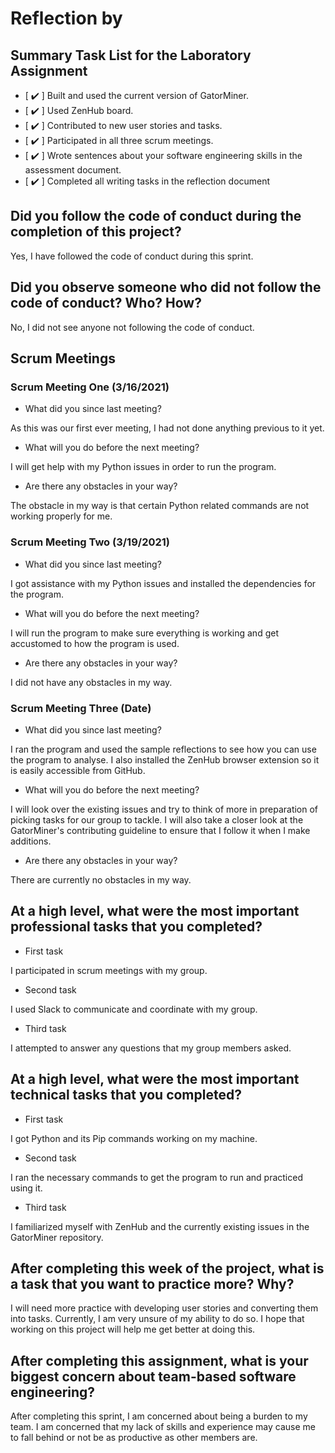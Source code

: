 # Reflection by

## Summary Task List for the Laboratory Assignment

- [ :heavy_check_mark: ] Built and used the current version of GatorMiner.
- [ :heavy_check_mark: ] Used ZenHub board.
- [ :heavy_check_mark: ] Contributed to new user stories and tasks.
- [ :heavy_check_mark: ] Participated in all three scrum meetings.
- [ :heavy_check_mark: ] Wrote sentences about your software engineering skills in the assessment document.
- [ :heavy_check_mark: ] Completed all writing tasks in the reflection document

## Did you follow the code of conduct during the completion of this project?

Yes, I have followed the code of conduct during this sprint.

## Did you observe someone who did not follow the code of conduct? Who? How?

No, I did not see anyone not following the code of conduct.

## Scrum Meetings

### Scrum Meeting One (3/16/2021)

- What did you since last meeting?

As this was our first ever meeting, I had not done anything previous to it yet.

- What will you do before the next meeting?

I will get help with my Python issues in order to run the program.

- Are there any obstacles in your way?

The obstacle in my way is that certain Python related commands are not working properly for me.

### Scrum Meeting Two (3/19/2021)

- What did you since last meeting?

I got assistance with my Python issues and installed the dependencies for the program.

- What will you do before the next meeting?

I will run the program to make sure everything is working and get accustomed to how the program is used.

- Are there any obstacles in your way?

I did not have any obstacles in my way.

### Scrum Meeting Three (Date)

- What did you since last meeting?

I ran the program and used the sample reflections to see how you can use the program to analyse. I also installed the ZenHub browser extension so it is easily accessible from GitHub.

- What will you do before the next meeting?

I will look over the existing issues and try to think of more in preparation of picking tasks for our group to tackle. I will also take a closer look at the GatorMiner's contributing guideline to ensure that I follow it when I make additions.

- Are there any obstacles in your way?

There are currently no obstacles in my way.

## At a high level, what were the most important professional tasks that you completed?

- First task

I participated in scrum meetings with my group.

- Second task

I used Slack to communicate and coordinate with my group.

- Third task

I attempted to answer any questions that my group members asked.

## At a high level, what were the most important technical tasks that you completed?

- First task

I got Python and its Pip commands working on my machine.

- Second task

I ran the necessary commands to get the program to run and practiced using it.

- Third task

I familiarized myself with ZenHub and the currently existing issues in the GatorMiner repository.

## After completing this week of the project, what is a task that you want to practice more? Why?

I will need more practice with developing user stories and converting them into tasks. Currently, I am very unsure of my ability to do so. I hope that working on this project will help me get better at doing this.

## After completing this assignment, what is your biggest concern about team-based software engineering?

After completing this sprint, I am concerned about being a burden to my team. I am concerned that my lack of skills and experience may cause me to fall behind or not be as productive as other members are.

